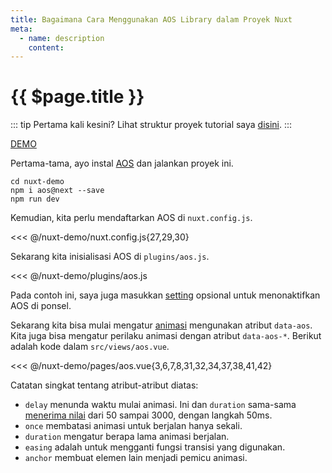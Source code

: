 ```yaml
---
title: Bagaimana Cara Menggunakan AOS Library dalam Proyek Nuxt
meta:
  - name: description
    content: 
---
```


# {{ $page.title }}

::: tip Pertama kali kesini?
Lihat struktur proyek tutorial saya [disini](./).
:::

[DEMO](https://nuxt-demo.netlify.com/aos)

Pertama-tama, ayo instal [AOS](https://github.com/michalsnik/aos) dan jalankan proyek ini.

```bash{2}
cd nuxt-demo
npm i aos@next --save
npm run dev
```

Kemudian, kita perlu mendaftarkan AOS di `nuxt.config.js`.

<<< @/nuxt-demo/nuxt.config.js{27,29,30}

Sekarang kita inisialisasi AOS di `plugins/aos.js`.

<<< @/nuxt-demo/plugins/aos.js

Pada contoh ini, saya juga masukkan [setting](https://github.com/michalsnik/aos#1-initialize-aos) opsional untuk menonaktifkan AOS di ponsel.

Sekarang kita bisa mulai mengatur [animasi](https://github.com/michalsnik/aos#animations) mengunakan atribut `data-aos`. Kita juga bisa mengatur perilaku animasi dengan atribut `data-aos-*`. Berikut adalah kode dalam `src/views/aos.vue`.

<<< @/nuxt-demo/pages/aos.vue{3,6,7,8,31,32,34,37,38,41,42}

Catatan singkat tentang atribut-atribut diatas:

- `delay` menunda waktu mulai animasi. Ini dan `duration` sama-sama [menerima nilai](https://github.com/michalsnik/aos#setting-duration-delay) dari 50 sampai 3000, dengan langkah 50ms.
- `once` membatasi animasi untuk berjalan hanya sekali.
- `duration` mengatur berapa lama animasi berjalan.
- `easing` adalah untuk mengganti fungsi transisi yang digunakan.
- `anchor` membuat elemen lain menjadi pemicu animasi.

